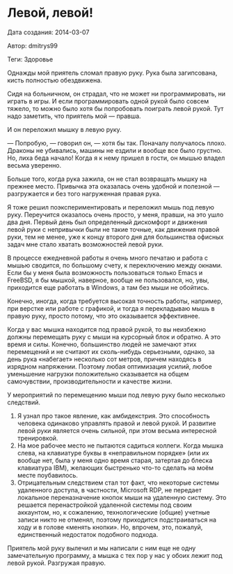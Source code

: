 # Левой, левой!

Дата создания: 2014-03-07

Автор: dmitrys99

Теги: Здоровье

Однажды мой приятель сломал правую руку. Рука была загипсована, кисть полностью обездвижена.  
  
Сидя на больничном, он страдал, что не может ни программировать, ни играть в игры. И если программировать одной рукой было совсем тяжело, то можно было хотя бы попробовать поиграть левой рукой. Тут надо заметить, что приятель мой — правша.  
  
И он переложил мышку в левую руку.   
   
— Попробую, — говорил он, — хотя бы так. Поначалу получалось плохо. Драконы не убивались, машины не ездили и вообще все было грустно. Но, лиха беда начало! Когда я к нему пришел в гости, он мышью владел весьма уверенно.  
  
Больше того, когда рука зажила, он не стал возвращать мышку на прежнее место. Привычка эта оказалась очень удобной и полезной — разгружается и без того нагруженная правая рука.  
  
Я тоже решил поэкспериментировать и переложил мышь под левую руку. Переучится оказалось очень просто, у меня, правши, на это ушло два дня. Первый день был определенный дискомфорт и движения левой руки с непривычки были не такие точные, как движения правой руки, тем не менее, уже к концу второго дня для большинства офисных задач мне стало хватать возможностей левой руки.  
  
В процессе ежедневной работы я очень много печатаю и работа с мышью сводится, по большому счету, к переключению между окнами. Если бы у меня была возможность пользоваться только Emacs и FreeBSD, я бы мышкой, наверное, вообще не пользовался, но, увы, приходится еще работать в Windows, а там без мыши не обойтись.  
  
Конечно, иногда, когда требуется высокая точность работы, например, при верстке или работе с графикой, и тогда я перекладываю мышь в правую руку, просто потому, что это оказывается эффективнее.  
  
Когда у вас мышка находится под правой рукой, то вы неизбежно должны перемещать руку с мыши на курсорный блок и обратно. А это время и силы. Конечно, большинство людей не замечают этих перемещений и не считают их сколь-нибудь серьезными, однако, за день рука «набегает» несколько сот метров, причем находясь в изрядном напряжении. Поэтому любая оптимизация усилий, любое уменьшение нагрузки положительно сказывается на общем самочувствии, производительности и качестве жизни.  
  
У мероприятий по перемещению мыши под левую руку было несколько следствий.

1. Я узнал про такое явление, как амбидекстрия. Это способность человека одинаково управлять правой и левой рукой. И развитие левой руки является очень сильной, при этом весьма интересной тренировкой.
2. На мое рабочее место не пытаются садиться коллеги. Когда мышка слева, на клавиатуре буквы в «неправильном порядке» (или их вообще нет, была у меня одно время старая, затертая до блеска клавиатура IBM), желающих быстренько что-то сделать на моём месте поубавилось.
3. Отрицательным следствием стал тот факт, что некоторые системы удаленного доступа, в частности, Microsoft RDP, не передает локальное переназначение кнопок мыши на удаленную систему. Это решается перенастройкой удаленной системы под своим аккаунтом, но, к сожалению, технологические (общие) учетные записи никто не отменял, поэтому приходится подстраиваться на ходу и в голове «менять кнопки». Но, впрочем, это, пожалуй, единственный недостаток подобного подхода.

  
Приятель мой руку вылечил и мы написали с ним еще не одну замечательную программу, а мышка с тех пор у нас у обоих лежит под левой рукой. Разгружая правую.